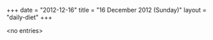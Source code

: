 +++
date = "2012-12-16"
title = "16 December 2012 (Sunday)"
layout = "daily-diet"
+++


\<no entries\>

